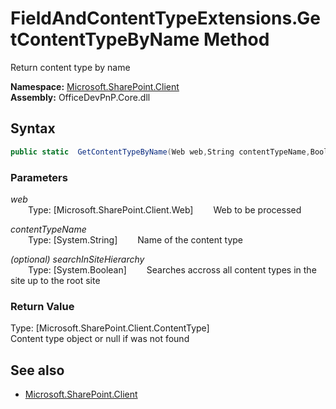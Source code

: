 # FieldAndContentTypeExtensions.GetContentTypeByName Method  
Return content type by name  

**Namespace:** [Microsoft.SharePoint.Client](Microsoft.SharePoint.Client.md)  
**Assembly:** OfficeDevPnP.Core.dll  
## Syntax
```C#
public static  GetContentTypeByName(Web web,String contentTypeName,Boolean searchInSiteHierarchy)
```
### Parameters
*web*  
&emsp;&emsp;Type: [Microsoft.SharePoint.Client.Web] 
&emsp;&emsp;Web to be processed  
  
*contentTypeName*  
&emsp;&emsp;Type: [System.String] 
&emsp;&emsp;Name of the content type  
  
*(optional) searchInSiteHierarchy*  
&emsp;&emsp;Type: [System.Boolean] 
&emsp;&emsp;Searches accross all content types in the site up to the root site  
  
### Return Value
Type: [Microsoft.SharePoint.Client.ContentType]  
Content type object or null if was not found

## See also
- [Microsoft.SharePoint.Client](Microsoft.SharePoint.Client.md)
